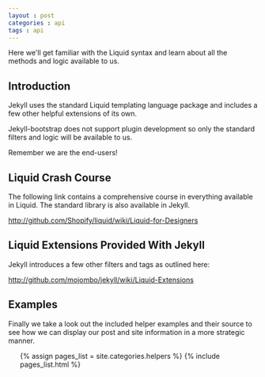 ```yaml
---
layout : post
categories : api
tags : api
---
```


Here we'll get familiar with the Liquid syntax and learn about all the methods and logic available to us.

## Introduction

Jekyll uses the standard Liquid templating language package and includes a few other helpful extensions of its own.

Jekyll-bootstrap does not support plugin development so only the standard filters and logic will be available to us.

Remember we are the end-users!

## Liquid Crash Course

The following link contains a comprehensive course in everything available in Liquid.
The standard library is also available in Jekyll.

<http://github.com/Shopify/liquid/wiki/Liquid-for-Designers>

## Liquid Extensions Provided With Jekyll

Jekyll introduces a few other filters and tags as outlined here:

<http://github.com/mojombo/jekyll/wiki/Liquid-Extensions>

## Examples

Finally we take a look out the included helper examples and their source to see 
how we can display our post and site information in a more strategic manner.

<ul>
{% assign pages_list = site.categories.helpers %}
{% include pages_list.html %}
</ul>

